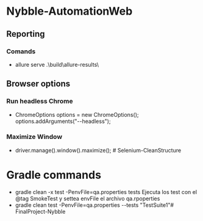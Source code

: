# Nybble-AutomationWeb

## Reporting
### Comands
- allure serve .\build\allure-results\

## Browser options
### Run headless Chrome
- ChromeOptions options = new ChromeOptions();
  options.addArguments("--headless");
### Maximize Window
- driver.manage().window().maximize(); # Selenium-CleanStructure

# Gradle commands
- gradle clean -x test -PenvFile=qa.properties tests
 Ejecuta los test con el @tag SmokeTest y settea 
 envFile el archivo qa.rpoperties
- gradle clean test -PenvFile=qa.properties --tests "TestSuite1"# FinalProject-Nybble
